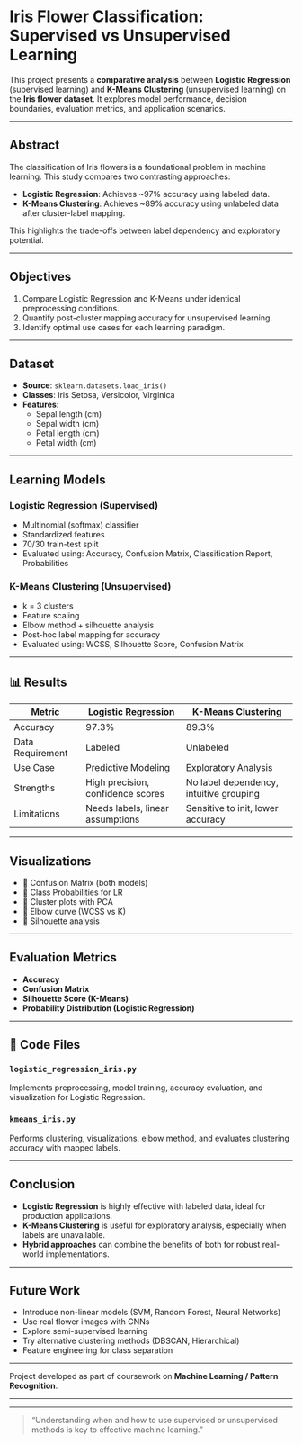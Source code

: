 #  Iris Flower Classification: Supervised vs Unsupervised Learning

This project presents a **comparative analysis** between **Logistic Regression** (supervised learning) and **K-Means Clustering** (unsupervised learning) on the **Iris flower dataset**. It explores model performance, decision boundaries, evaluation metrics, and application scenarios.

---

##  Abstract

The classification of Iris flowers is a foundational problem in machine learning. This study compares two contrasting approaches:
- **Logistic Regression**: Achieves ~97% accuracy using labeled data.
- **K-Means Clustering**: Achieves ~89% accuracy using unlabeled data after cluster-label mapping.

This highlights the trade-offs between label dependency and exploratory potential.

---

##  Objectives

1. Compare Logistic Regression and K-Means under identical preprocessing conditions.
2. Quantify post-cluster mapping accuracy for unsupervised learning.
3. Identify optimal use cases for each learning paradigm.

---

##  Dataset

- **Source**: `sklearn.datasets.load_iris()`
- **Classes**: Iris Setosa, Versicolor, Virginica
- **Features**:
  - Sepal length (cm)
  - Sepal width (cm)
  - Petal length (cm)
  - Petal width (cm)

---

##  Learning Models

###  Logistic Regression (Supervised)
- Multinomial (softmax) classifier
- Standardized features
- 70/30 train-test split
- Evaluated using: Accuracy, Confusion Matrix, Classification Report, Probabilities

###  K-Means Clustering (Unsupervised)
- k = 3 clusters
- Feature scaling
- Elbow method + silhouette analysis
- Post-hoc label mapping for accuracy
- Evaluated using: WCSS, Silhouette Score, Confusion Matrix

---

## 📊 Results

| Metric                  | Logistic Regression | K-Means Clustering |
|-------------------------|---------------------|--------------------|
| Accuracy                | 97.3%               | 89.3%              |
| Data Requirement        | Labeled             | Unlabeled          |
| Use Case                | Predictive Modeling | Exploratory Analysis |
| Strengths               | High precision, confidence scores | No label dependency, intuitive grouping |
| Limitations             | Needs labels, linear assumptions | Sensitive to init, lower accuracy |

---

##  Visualizations

- 📌 Confusion Matrix (both models)
- 📌 Class Probabilities for LR
- 📌 Cluster plots with PCA
- 📌 Elbow curve (WCSS vs K)
- 📌 Silhouette analysis

---

##  Evaluation Metrics

- **Accuracy**
- **Confusion Matrix**
- **Silhouette Score (K-Means)**
- **Probability Distribution (Logistic Regression)**

---

## 🧾 Code Files

### `logistic_regression_iris.py`
Implements preprocessing, model training, accuracy evaluation, and visualization for Logistic Regression.

### `kmeans_iris.py`
Performs clustering, visualizations, elbow method, and evaluates clustering accuracy with mapped labels.

---

##  Conclusion

- **Logistic Regression** is highly effective with labeled data, ideal for production applications.
- **K-Means Clustering** is useful for exploratory analysis, especially when labels are unavailable.
- **Hybrid approaches** can combine the benefits of both for robust real-world implementations.

---

##  Future Work

- Introduce non-linear models (SVM, Random Forest, Neural Networks)
- Use real flower images with CNNs
- Explore semi-supervised learning
- Try alternative clustering methods (DBSCAN, Hierarchical)
- Feature engineering for class separation

---

Project developed as part of coursework on **Machine Learning / Pattern Recognition**.

---



---

> “Understanding when and how to use supervised or unsupervised methods is key to effective machine learning.”
